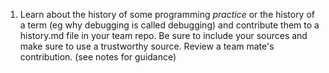 1. Learn about the history of some programming *practice* or the history of a term (eg why debugging is called debugging) and contribute them to a history.md file in your team repo.  Be sure to include your sources and make sure to use a trustworthy source.  Review a team mate's contribution.  (see notes for guidance)
